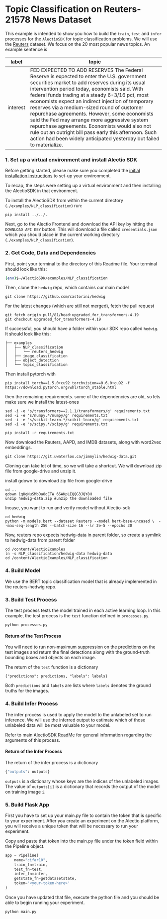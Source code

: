 # Topic Classification on Reuters-21578 News Dataset

This example is intended to show you how to build the `train`, `test` and `infer` processes for the `AlectioSDK` for topic
classification problems. We will use the [Reuters](https://martin-thoma.com/nlp-reuters/) dataset. We focus on the 20 most popular news topics. An example sentence is


| label | topic |
| ----- | ----- |
| interest   | FED EXPECTED TO ADD RESERVES The Federal Reserve is expected to enter the U.S. government securities market to add reserves during its usual intervention period today, economists said. With federal funds trading at a steady 6-3/16 pct, most economists expect an indirect injection of temporary reserves via a medium-sized round of customer repurchase agreements. However, some economists said the Fed may arrange more aggressive system repurchase agreements. Economists would also not rule out an outright bill pass early this afternoon. Such action had been widely anticipated yesterday but failed to materialize.


### 1. Set up a virtual environment and install Alectio SDK
Before getting started, please make sure you completed the [initial installation instructions](../../README.md) to set-up your environment. 

To recap, the steps were setting up a virtual environment and then installing the AlectioSDK in that environment. 

To install the AlectioSDK from within the current directory (`./examples/NLP_classification`) run:

```
pip install ../../.
```

Next, go to the Alectio Frontend and download the API key by hitting the `DOWNLOAD API KEY` button. This will download a file called `credentials.json` which you should place in the current working directory (`./examples/NLP_classification`).

### 2. Get Code, Data and Dependencies 

First, point your terminal to the directory of this Readme file. Your terminal should look like this:
```bash 
(env)$~/AlectioSDK/examples/NLP_classification
```
Then, clone the `hedwig` repo, which contains our main model
```shell
git clone https://github.com/castorini/hedwig
```

For the latest changes (which are still not merged), fetch the pull request

```shell
git fetch origin pull/81/head:upgraded_for_transformers-4.19
git checkout upgraded_for_transformers-4.19
```

If successful, you should have a folder within your SDK repo called `hedwig`. It should look like this:

```
├── examples
│   ├── NLP_classification
│   │   └── reuters_hedwig
│   ├── image_classification
│   ├── object_detection
│   └── topic_classification
```

Then install pytorch with

```
pip install torch==1.5.0+cu92 torchvision==0.6.0+cu92 -f https://download.pytorch.org/whl/torch_stable.html

```

then the remaining requirements. some of the dependencies are old, so lets make sure we install the latest-ones

```shell
sed -i -e 's/transformers==2.1.1/transformers/g' requirements.txt
sed -i -e 's/numpy.*/numpy/g' requirements.txt
sed -i -e 's/scikit-learn.*/scikit-learn/g' requirements.txt
sed -i -e 's/scipy.*/scipy/g' requirements.txt
````

```
pip install -r requirements.txt
```

Now download the Reuters, AAPD, and IMDB datasets, along with word2vec embeddings.
```
git clone https://git.uwaterloo.ca/jimmylin/hedwig-data.git
```

Cloning can take lot of time, so we will take a shortcut. We will download zip file from google-drive and unzip it. 

install gdown to download zip file from google-drive

```shell
cd ..
gdown 1qHgNuSMbDa8qETW_6SAKpLEQQG3JQY8H
unzip hedwig-data.zip #unzip the downloaded file
```

Incase, you want to run and verify model without Alectio-sdk

```shell
cd hedwig
python -m models.bert --dataset Reuters --model bert-base-uncased \  --max-seq-length 256 --batch-size 16 --lr 2e-5 --epochs 30
```

Now, reuters repo expects hedwig-data in parent folder, so create a symlink to hedwig-data from parent folder

```shell
cd /content/AlectioExamples
ln -s NLP_classification/hedwig-data hedwig-data
cd /content/AlectioExamples/NLP_classification
```

### 4. Build Model
We use the BERT topic classification model that is already implemented in the reuters-hedwig repo. 


### 3. Build Test Process
The test process tests the model trained in each active learning loop.
In this example, the test process is the `test` function defined 
in `processes.py`. 

```
python processes.py
```

#### Return of the Test Process 
You will need to run non-maximum suppression on the predictions on the test images and return 
the final detections along with the ground-truth bounding boxes and objects
on each image. 

The return of the `test` function is a dictionary 
```
{"predictions": predictions, "labels": labels}
```

Both `predictions` and `labels` are lists where `labels` denotes the ground truths for the images.

### 4. Build Infer Process
The infer process is used to apply the model to the unlabeled set to run inference. 
We will use the inferred output to estimate which of those unlabeled data will
be most valuable to your model.

Refer to main [AlectioSDK ReadMe](../../README.md) for general information regarding the 
arguments of this process.

#### Return of the Infer Process
The return of the infer process is a dictionary
```python
{"outputs": outputs}
```

`outputs` is a dictionary whose keys are the indices of the unlabeled
images. The value of `outputs[i]` is a dictionary that records the output of
the model on training image `i`. 

### 5. Build Flask App 
First you have to set up your main.py file to contain the token that is specific to your experiment. After you
create an experiment on the Alectio platform, you will receive a unique token that will be necessary to run your experiment.

Copy and paste that token into the main.py file under the token field within the Pipeline object.
```python
app = Pipeline(
    name="cifar10",
    train_fn=train,
    test_fn=test,
    infer_fn=infer,
    getstate_fn=getdatasetstate,
    token='<your-token-here>'
)
```
Once you have updated that file, execute the python file and you should be able to begin running your experiment.
```shell script
python main.py
```


